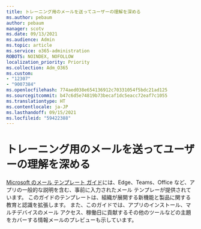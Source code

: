 ```yaml
---
title: トレーニング用のメールを送ってユーザーの理解を深める
ms.author: pebaum
author: pebaum
manager: scotv
ms.date: 09/13/2021
ms.audience: Admin
ms.topic: article
ms.service: o365-administration
ROBOTS: NOINDEX, NOFOLLOW
localization_priority: Priority
ms.collection: Adm_O365
ms.custom:
- "12307"
- "9007384"
ms.openlocfilehash: 774aed038e654136912c70331054f5bdc21ad125
ms.sourcegitcommit: b47c6d5e74819b73becaf1dc5eacc72eaf7c1055
ms.translationtype: HT
ms.contentlocale: ja-JP
ms.lasthandoff: 09/15/2021
ms.locfileid: "59422388"
---
```

# <a name="educate-users-by-sending-training-emails"></a>トレーニング用のメールを送ってユーザーの理解を深める

[Microsoft のメール テンプレート ガイド](https://admin.microsoft.com/adminportal/home#/emailtemplates)には、Edge、Teams、Office など、アプリの一般的な説明を含む、事前に入力されたメール テンプレーが提供されています。 このガイドのテンプレートは、組織が展開する新機能と製品に関する教育と認識を拡張します。 また、このガイドでは、アプリのインストール、マルチデバイスのメール アクセス、稼働日に貢献するその他のツールなどの主題をカバーする情報メールのプレビューも示しています。